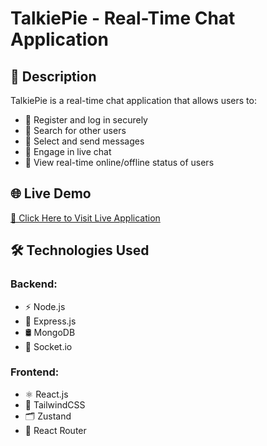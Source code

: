 # TalkiePie - Real-Time Chat Application

## 📌 Description

TalkiePie is a real-time chat application that allows users to:

- 🔹 Register and log in securely
- 🔹 Search for other users
- 🔹 Select and send messages
- 🔹 Engage in live chat
- 🔹 View real-time online/offline status of users

## 🌐 Live Demo

[🚀 Click Here to Visit Live Application](https://talkie-pie-chats.onrender.com/)

## 🛠 Technologies Used

### Backend:

- ⚡ Node.js
- 🚀 Express.js
- 🛢 MongoDB
- 📡 Socket.io

### Frontend:

- ⚛ React.js
- 🎨 TailwindCSS
- 🗂 Zustand
- 🔀 React Router
